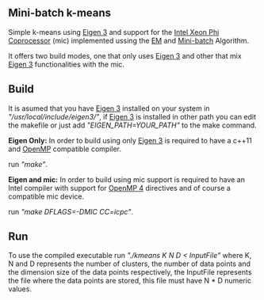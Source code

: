 ## Mini-batch k-means
Simple k-means using [Eigen 3](http://eigen.tuxfamily.org/) and support for the [Intel Xeon Phi Coprocessor](http://www.intel.la/content/www/xl/es/processors/xeon/xeon-phi-detail.html) (mic) implemented ussing the [EM](http://www.ics.uci.edu/~smyth/courses/cs274/notes/EMnotes.pdf) and [Mini-batch](http://www.eecs.tufts.edu/~dsculley/papers/fastkmeans.pdf) Algorithm.

It offers two build modes, one that only uses [Eigen 3](http://eigen.tuxfamily.org/) and other that mix [Eigen 3](http://eigen.tuxfamily.org/) functionalities with the mic.

## Build
It is asumed that you have [Eigen 3](http://eigen.tuxfamily.org/) installed on your system in *"/usr/local/include/eigen3/"*, if [Eigen 3](http://eigen.tuxfamily.org/) is installed in other path you can edit the makefile or just add *"EIGEN_PATH=YOUR_PATH"* to the make command.

**Eigen Only:**
In order to build using only [Eigen 3](http://eigen.tuxfamily.org/) is required to have a c++11 and [OpenMP](http://openmp.org/wp/openmp-compilers/) compatible compiler.

run *"make"*.

**Eigen and mic:**
In order to build using mic support is required to have an Intel compiler with support for [OpenMP 4](http://www.openmp.org/mp-documents/OpenMP4.0.0.pdf) directives and of course a compatible mic device.

run *"make DFLAGS=-DMIC CC=icpc"*.

## Run

To use the compiled executable run *"./kmeans K N D < InputFile"* where K, N and D represents the number of clusters, the number of data points and the dimension size of the data points respectively, the InputFile represents the file where the data points are stored, this file must have N * D numeric values.
